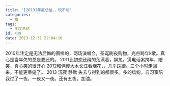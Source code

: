 ```yaml
---
title: '[2013]年度总结，，玩不动'
categories:
  - 槽
tags:
  - 年度总结
id: 439
date: 2013-12-31 22:04:16
---
```


2010年注定是无法后悔的图样的，两场演唱会，圣诞刷夜购物，光谷跨年k歌。真心是当年欠的总是要还的。
2011比初恋还纯的荡漾着，飘忽，煲电话粥跨年，陪笑，真心笑的很开心
2012和俩傻大木长江看烟花，，几乎踩踏。三个小时走回来。不能更呆逼了。
2013 沉寂 静默 失去与得到的都很多。多的缤纷。自习室陪我过了一夜。一夜又一夜。还有五夜。加油。
